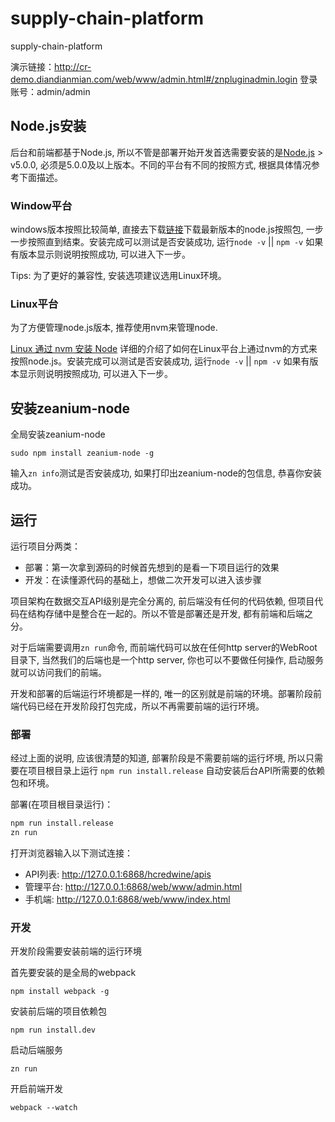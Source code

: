 # supply-chain-platform
supply-chain-platform

演示链接：http://cr-demo.diandianmian.com/web/www/admin.html#/znpluginadmin.login
登录账号：admin/admin

## Node.js安装
后台和前端都基于Node.js, 所以不管是部署开始开发首选需要安装的是[Node.js](https://nodejs.org/zh-cn/) > v5.0.0, 必须是5.0.0及以上版本。不同的平台有不同的按照方式, 根据具体情况参考下面描述。

### Window平台
windows版本按照比较简单, 直接去下载[链接](https://nodejs.org/zh-cn/)下载最新版本的node.js按照包, 一步一步按照直到结束。安装完成可以测试是否安装成功, 运行`node -v` || `npm -v` 如果有版本显示则说明按照成功, 可以进入下一步。

Tips: 为了更好的兼容性, 安装选项建议选用Linux环境。

### Linux平台
为了方便管理node.js版本, 推荐使用nvm来管理node.

[Linux 通过 nvm 安装 Node](http://www.clarkhan.com/2015/06/05/linux-install-node-with-nvm/) 详细的介绍了如何在Linux平台上通过nvm的方式来按照node.js。安装完成可以测试是否安装成功, 运行`node -v` || `npm -v` 如果有版本显示则说明按照成功, 可以进入下一步。

## 安装zeanium-node

全局安装zeanium-node

`sudo npm install zeanium-node -g`

输入`zn info`测试是否安装成功, 如果打印出zeanium-node的包信息, 恭喜你安装成功。

## 运行

运行项目分两类：

- 部署：第一次拿到源码的时候首先想到的是看一下项目运行的效果
- 开发：在读懂源代码的基础上，想做二次开发可以进入该步骤

项目架构在数据交互API级别是完全分离的, 前后端没有任何的代码依赖, 但项目代码在结构存储中是整合在一起的。所以不管是部署还是开发, 都有前端和后端之分。

对于后端需要调用`zn run`命令, 而前端代码可以放在任何http server的WebRoot目录下, 当然我们的后端也是一个http server, 你也可以不要做任何操作, 启动服务就可以访问我们的前端。

开发和部署的后端运行坏境都是一样的, 唯一的区别就是前端的环境。部署阶段前端代码已经在开发阶段打包完成，所以不再需要前端的运行环境。

### 部署
经过上面的说明, 应该很清楚的知道, 部署阶段是不需要前端的运行坏境, 所以只需要在项目根目录上运行 `npm run install.release` 自动安装后台API所需要的依赖包和环境。

部署(在项目根目录运行)：
```sh
npm run install.release
zn run
```
打开浏览器输入以下测试连接：
- API列表: http://127.0.0.1:6868/hcredwine/apis
- 管理平台: http://127.0.0.1:6868/web/www/admin.html
- 手机端: http://127.0.0.1:6868/web/www/index.html
### 开发
开发阶段需要安装前端的运行环境

首先要安装的是全局的webpack

`npm install webpack -g`

安装前后端的项目依赖包

`npm run install.dev`

启动后端服务

`zn run`

开启前端开发

`webpack --watch`
